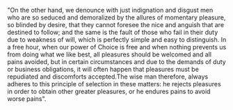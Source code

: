 "On the other hand, we denounce with just indignation and disgust
 men who are so seduced and demoralized by the allures of momentary 
 pleasure, so blinded by desire, that they cannot foresee the nice
  and anguish that are destined to follow; and the same is the fault
  of those who fail in their duty due to weakness of will, which is 
  perfectly simple and easy to distinguish. In a free hour, when our 
  power of Choice is free and when nothing prevents us from doing 
  what we like best, all pleasures should be welcomed and all pains 
  avoided, but in certain circumstances and due to the demands of 
  duty or business obligations, it will often happen that pleasures 
  must be repudiated and discomforts accepted.The wise man
  therefore, always adheres to this principle of selection in these matters: he rejects pleasures in order to obtain other greater pleasures, or he endures pains to avoid worse pains".